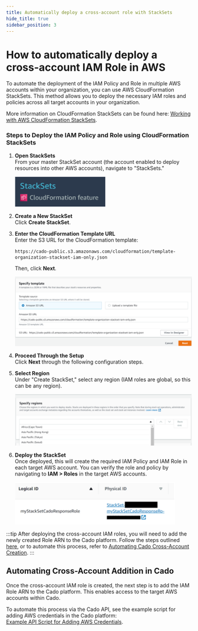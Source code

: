 ```yaml
---
title: Automatically deploy a cross-account role with StackSets
hide_title: true
sidebar_position: 3
---
```


# How to automatically deploy a cross-account IAM Role in AWS

To automate the deployment of the IAM Policy and Role in multiple AWS accounts within your organization, you can use AWS CloudFormation StackSets. This method allows you to deploy the necessary IAM roles and policies across all target accounts in your organization.

More information on CloudFormation StackSets can be found here: [Working with AWS CloudFormation StackSets](https://docs.aws.amazon.com/AWSCloudFormation/latest/UserGuide/what-is-cfnstacksets.html).

### Steps to Deploy the IAM Policy and Role using CloudFormation StackSets

1. **Open StackSets**  
   From your master StackSet account (the account enabled to deploy resources into other AWS accounts), navigate to "StackSets."

   ![StackSets Role](/img/stacks2.png)

2. **Create a New StackSet**  
   Click **Create StackSet**.

3. **Enter the CloudFormation Template URL**  
   Enter the S3 URL for the CloudFormation template:  
   ```
   https://cado-public.s3.amazonaws.com/cloudformation/template-organization-stackset-iam-only.json
   ```  
   Then, click **Next**.

   ![Stacks3](/img/stacks3.png)

4. **Proceed Through the Setup**  
   Click **Next** through the following configuration steps.

5. **Select Region**  
   Under "Create StackSet," select any region (IAM roles are global, so this can be any region).

   ![Stacks4](/img/stacks4.png)

6. **Deploy the StackSet**  
   Once deployed, this will create the required IAM Policy and IAM Role in each target AWS account. You can verify the role and policy by navigating to **IAM > Roles** in the target AWS accounts.

   ![Stacks5](/img/stacks5.png)

:::tip
After deploying the cross-account IAM roles, you will need to add the newly created Role ARN to the Cado platform. Follow the steps outlined [here](#step-2-add-the-target-aws-role-arn-to-the-cado-platform), or to automate this process, refer to [Automating Cado Cross-Account Creation](#automating-cado-cross-account-creation).
:::

## Automating Cross-Account Addition in Cado

Once the cross-account IAM role is created, the next step is to add the IAM Role ARN to the Cado platform. This enables access to the target AWS accounts within Cado.

To automate this process via the Cado API, see the example script for adding AWS credentials in the Cado platform:  
[Example API Script for Adding AWS Credentials](https://github.com/cado-security/cado-api-examples/blob/main/examples/saving_credentials.py).